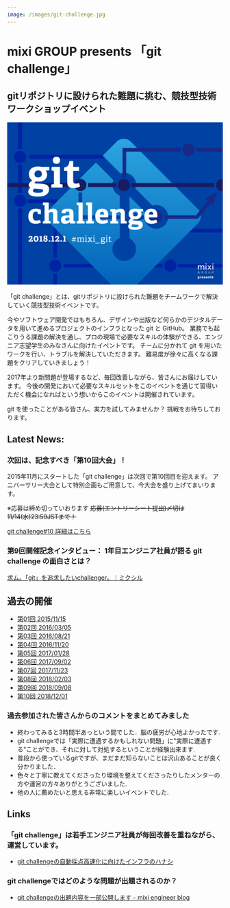 ```yaml
---
image: /images/git-challenge.jpg
---
```


# mixi GROUP presents 「git challenge」

gitリポジトリに設けられた難題に挑む、競技型技術ワークショップイベント
---

![第10回のキービジュアル](images/mgc10.png)

「git challenge」とは、gitリポジトリに設けられた難題をチームワークで解決していく競技型技術イベントです。

今やソフトウェア開発ではもちろん、デザインや出版など何らかのデジタルデータを用いて進めるプロジェクトのインフラとなった git と GitHub。
業務でも起こりうる課題の解決を通し、プロの現場で必要なスキルの体験ができる、エンジニア志望学生のみなさんに向けたイベントです。
チームに分かれて git を用いたワークを行い、トラブルを解決していただきます。
難易度が徐々に高くなる課題をクリアしていきましょう！

2017年より新問題が登場するなど、毎回改善しながら、皆さんにお届けしています。
今後の開発において必要なスキルセットをこのイベントを通じて習得いただく機会になればという想いからこのイベントは開催されています。

git を使ったことがある皆さん、実力を試してみませんか？
挑戦をお待ちしております。

## Latest News:

### 次回は、記念すべき「第10回大会」！

2015年11月にスタートした「git challenge」は次回で第10回目を迎えます。
アニバーサリー大会として特別企画もご用意して、今大会を盛り上げてまいります。

※応募は締め切っていおります ~~応募(エントリーシート提出)〆切は11/14(水)23:59JSTまで！~~

[git challenge#10 詳細はこちら](https://mixi-recruit.snar.jp/jobboard/detail.aspx?id=hn6qTtypzkU)

### 第9回開催記念インタビュー： 1年目エンジニア社員が語る git challenge の面白さとは？

[求ム。「git」を追求したいchallenger。｜ミクシル](https://mixil.mixi.co.jp/information/2763)

## 過去の開催

- [第01回 2015/11/15](events/01.md)
- [第02回 2016/03/05](events/02.md)
- [第03回 2016/08/21](events/03.md)
- [第04回 2016/11/20](events/04.md)
- [第05回 2017/01/28](events/05.md)
- [第06回 2017/09/02](events/06.md)
- [第07回 2017/11/23](events/07.md)
- [第08回 2018/02/03](events/08.md)
- [第09回 2018/09/08](events/09.md)
- [第10回 2018/12/01](events/10.md)

### 過去参加された皆さんからのコメントをまとめてみました

- 終わってみると3時間半あっという間でした．脳の疲労が心地よかったです.
- git challengeでは「実際に遭遇するかもしれない問題」に"実際に遭遇する"ことができ、それに対して対処するということが経験出来ます.
- 普段から使っているgitですが、まだまだ知らないことは沢山あることが良く分かりました．
- 色々と丁寧に教えてくださったり環境を整えてくださったりしたメンターの方や運営の方々ありがとうございました.
- 他の人に薦めたいと思える非常に楽しいイベントでした.

## Links

### 「git challenge」は若手エンジニア社員が毎回改善を重ねながら、運営しています。

- [git challengeの自動採点高速化に向けたインフラのハナシ](http://alpha.mixi.co.jp/entry/2017/08/03/113000)

### git challengeではどのような問題が出題されるのか？

- [git challengeの出題内容を一部公開します - mixi engineer blog](http://alpha.mixi.co.jp/entry/2015/11/24/083300)
